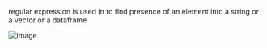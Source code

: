 regular expression is used in to find presence of an element into a string or a vector or a dataframe

![image](https://user-images.githubusercontent.com/59577058/132564359-34e83077-b14b-48c3-bc05-f4be2ca82aeb.png)
